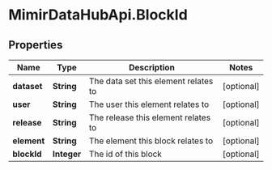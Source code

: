 # MimirDataHubApi.BlockId

## Properties
Name | Type | Description | Notes
------------ | ------------- | ------------- | -------------
**dataset** | **String** | The data set this element relates to | [optional] 
**user** | **String** | The user this element relates to | [optional] 
**release** | **String** | The release this element relates to | [optional] 
**element** | **String** | The element this block relates to | [optional] 
**blockId** | **Integer** | The id of this block | [optional] 


